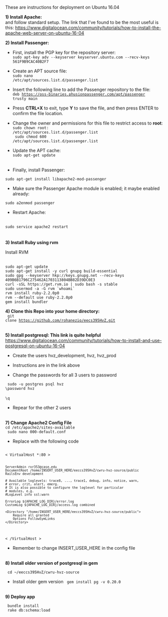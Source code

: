 These are instructions for deployment on Ubuntu 16.04

<b>1) Install Apache:</b></br>
and follow standard setup. The link that I've found to be the most useful is this: https://www.digitalocean.com/community/tutorials/how-to-install-the-apache-web-server-on-ubuntu-16-04</br>

<b>2) Install Passenger:</b> </br>

- First, install the PGP key for the repository server:</br>
<code>sudo apt-key adv --keyserver keyserver.ubuntu.com --recv-keys 561F9B9CAC40B2F7
</code></br>

- Create an APT source file:</br>
<code>sudo nano /etc/apt/sources.list.d/passenger.list
</code></br>

- Insert the following line to add the Passenger repository to the file:</br>
<code>deb https://oss-binaries.phusionpassenger.com/apt/passenger trusty main
</code></br>

- Press <strong>CTRL+X</strong> to exit, type <strong>Y</strong> to save the file, and then press ENTER to confirm the file location.</br>

- Change the owner and permissions for this file to restrict access to <strong>root</strong>:</br>
<code>sudo chown root: /etc/apt/sources.list.d/passenger.list</br>
sudo chmod 600 /etc/apt/sources.list.d/passenger.list
</code></br>

- Update the APT cache:</br>
<code>sudo apt-get update
</code></br>

- Finally, install Passenger:</br>

<code>sudo apt-get install libapache2-mod-passenger
</code></br>

- Make sure the Passenger Apache module is enabled; it maybe enabled already:</br>

<code>sudo a2enmod passenger
</code></br>
- Restart Apache:
</br>
<code>sudo service apache2 restart
</code></br>
</br>
<b> 3) Install Ruby using rvm </b></br>
<p> Install RVM

</p></br>
<code>sudo apt-get update </code></br>
<code>sudo apt-get install -y curl gnupg build-essential </code></br>
<code>sudo gpg --keyserver hkp://keys.gnupg.net --recv-keys 409B6B1796C275462A1703113804BB82D39DC0E3 </code></br>
<code>curl -sSL https://get.rvm.io | sudo bash -s stable </code></br>
<code>sudo usermod -a -G rvm `whoami` </code></br>
<code>rvm install ruby-2.2.0p0 </code></br>
<code>rvm --default use ruby-2.2.0p0 </code></br>
<code>gem install bundler </code></br>

<b> 4) Clone this Repo into your home directory: </b></br>
<code> git clone https://github.com/rohanezio/eecs395HvZ.git </code></br>

<b> 5) Install postgresql: This link is quite helpful </b></br>
https://www.digitalocean.com/community/tutorials/how-to-install-and-use-postgresql-on-ubuntu-16-04 </br>

- Create the users hvz_development, hvz, hvz_prod

- Instructions are in the link above

- Change the passwords for all 3 users to password

 <code> sudo -u postgres psql hvz</code></br>
 <code>\password hvz </code> </br>
 <code>\q</code></br>
- Repear for the other 2 users

 </br>
 <b>7) Change Apache2 Config File </b></br>
 <code>cd /etc/apache2/sites-available</code></br>
 <code> sudo nano 000-default.conf </code></br>
 
- Replace with the following code
<code>
&lt; VirtualHost *:80 &gt;
 
	ServerAdmin rxr353@case.edu
	DocumentRoot /home/INSERT_USER_HERE/eeccs395HvZ/cwru-hvz-source/public
	RailsEnv development

	# Available loglevels: trace8, ..., trace1, debug, info, notice, warn,
	# error, crit, alert, emerg.
	# It is also possible to configure the loglevel for particular
	# modules, e.g.
	#LogLevel info ssl:warn

	ErrorLog ${APACHE_LOG_DIR}/error.log
	CustomLog ${APACHE_LOG_DIR}/access.log combined

	<Directory "/home/INSERT_USER_HERE/eeccs395HvZ/cwru-hvz-source/public">
	    Require all granted 
	    Options FollowSymLinks
	</Directory>
&lt; /VirtualHost &gt;
</code></br>

- Remember to change INSERT_USER_HERE in the config file

</br>
<b> 8) Install older version of postgresql in gem </b></br>
 
 <code> cd ~/eeccs395HvZ/cwru-hvz-source </code></br>
 
 - Install older gem version
 <code> gem install pg -v 0.20.0 </code></br>
 
 <b> 9) Deploy app </b></br>
 
 <code> bundle install </code></br>
 <code> rake db:schema:load </code></br>


